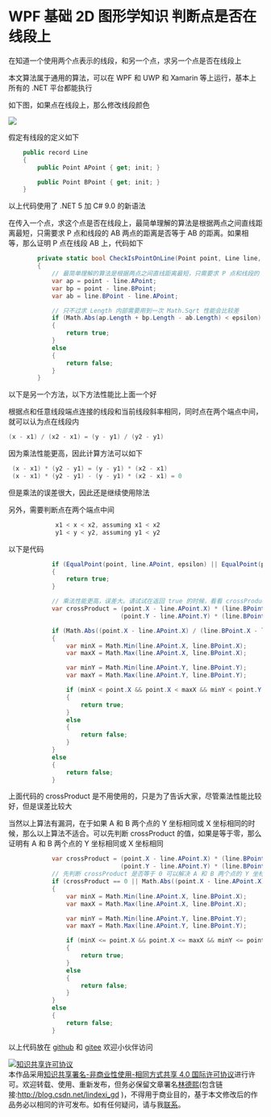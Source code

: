 
# WPF 基础 2D 图形学知识 判断点是否在线段上

在知道一个使用两个点表示的线段，和另一个点，求另一个点是否在线段上

<!--more-->


<!-- 发布 -->

本文算法属于通用的算法，可以在 WPF 和 UWP 和 Xamarin 等上运行，基本上所有的 .NET 平台都能执行

如下图，如果点在线段上，那么修改线段颜色

<!-- ![](image/WPF 基础 2D 图形学知识 判断点是否在线段上/WPF 基础 2D 图形学知识 判断点是否在线段上0.gif) -->

![](http://image.acmx.xyz/lindexi%2FWPF%2520%25E5%259F%25BA%25E7%25A1%2580%25202D%2520%25E5%259B%25BE%25E5%25BD%25A2%25E5%25AD%25A6%25E7%259F%25A5%25E8%25AF%2586%2520%25E5%2588%25A4%25E6%2596%25AD%25E7%2582%25B9%25E6%2598%25AF%25E5%2590%25A6%25E5%259C%25A8%25E7%25BA%25BF%25E6%25AE%25B5%25E4%25B8%258A0.gif)

假定有线段的定义如下

```csharp
    public record Line
    {
        public Point APoint { get; init; }

        public Point BPoint { get; init; }
    }
```

以上代码使用了 .NET 5 加 C# 9.0 的新语法

在传入一个点，求这个点是否在线段上，最简单理解的算法是根据两点之间直线距离最短，只需要求 P 点和线段的 AB 两点的距离是否等于 AB 的距离。如果相等，那么证明 P 点在线段 AB 上，代码如下

```csharp
        private static bool CheckIsPointOnLine(Point point, Line line, double epsilon = 0.1)
        {
            // 最简单理解的算法是根据两点之间直线距离最短，只需要求 P 点和线段的 AB 两点的距离是否等于 AB 的距离。如果相等，那么证明 P 点在线段 AB 上
            var ap = point - line.APoint;
            var bp = point - line.BPoint;
            var ab = line.BPoint - line.APoint;

            // 只不过求 Length 内部需要用到一次 Math.Sqrt 性能会比较差
            if (Math.Abs(ap.Length + bp.Length - ab.Length) < epsilon)
            {
                return true;
            }
            else
            {
                return false;
            }
        }
```

以下是另一个方法，以下方法性能比上面一个好

根据点和任意线段端点连接的线段和当前线段斜率相同，同时点在两个端点中间，就可以认为点在线段内

```csharp
(x - x1) / (x2 - x1) = (y - y1) / (y2 - y1)
```

因为乘法性能更高，因此计算方法可以如下

```csharp
 (x - x1) * (y2 - y1) = (y - y1) * (x2 - x1)
 (x - x1) * (y2 - y1) - (y - y1) * (x2 - x1) = 0
```

但是乘法的误差很大，因此还是继续使用除法

另外，需要判断点在两个端点中间

```csharp
             x1 < x < x2, assuming x1 < x2
             y1 < y < y2, assuming y1 < y2
```

以下是代码

```csharp
            if (EqualPoint(point, line.APoint, epsilon) || EqualPoint(point, line.BPoint, epsilon))
            {
                return true;
            }

            // 乘法性能更高，误差大。请试试在返回 true 的时候，看看 crossProduct 的值，可以发现这个值依然很大
            var crossProduct = (point.X - line.APoint.X) * (line.BPoint.Y - line.APoint.Y) -
                               (point.Y - line.APoint.Y) * (line.BPoint.X - line.APoint.X);

            if (Math.Abs((point.X - line.APoint.X) / (line.BPoint.X - line.APoint.X) - (point.Y - line.APoint.Y) / (line.BPoint.Y - line.APoint.Y)) < epsilon)
            {
                var minX = Math.Min(line.APoint.X, line.BPoint.X);
                var maxX = Math.Max(line.APoint.X, line.BPoint.X);

                var minY = Math.Min(line.APoint.Y, line.BPoint.Y);
                var maxY = Math.Max(line.APoint.Y, line.BPoint.Y);

                if (minX < point.X && point.X < maxX && minY < point.Y && point.Y < maxY)
                {
                    return true;
                }
                else
                {
                    return false;
                }
            }
            else
            {
                return false;
            }
```

上面代码的 crossProduct 是不用使用的，只是为了告诉大家，尽管乘法性能比较好，但是误差比较大

当然以上算法有漏洞，在于如果 A 和 B 两个点的 Y 坐标相同或 X 坐标相同的时候，那么以上算法不适合。可以先判断 crossProduct 的值，如果是等于零，那么证明有 A 和 B 两个点的 Y 坐标相同或 X 坐标相同

```csharp
            var crossProduct = (point.X - line.APoint.X) * (line.BPoint.Y - line.APoint.Y) -
                               (point.Y - line.APoint.Y) * (line.BPoint.X - line.APoint.X);
            // 先判断 crossProduct 是否等于 0 可以解决 A 和 B 两个点的 Y 坐标相同或 X 坐标相同的时候，使用除法的坑
            if (crossProduct == 0 || Math.Abs((point.X - line.APoint.X) / (line.BPoint.X - line.APoint.X) - (point.Y - line.APoint.Y) / (line.BPoint.Y - line.APoint.Y)) < epsilon)
            {
                var minX = Math.Min(line.APoint.X, line.BPoint.X);
                var maxX = Math.Max(line.APoint.X, line.BPoint.X);

                var minY = Math.Min(line.APoint.Y, line.BPoint.Y);
                var maxY = Math.Max(line.APoint.Y, line.BPoint.Y);

                if (minX <= point.X && point.X <= maxX && minY <= point.Y && point.Y <= maxY)
                {
                    return true;
                }
                else
                {
                    return false;
                }
            }
            else
            {
                return false;
            }
```

以上代码放在 [github](https://github.com/lindexi/lindexi_gd/tree/ed61e82f/WokayficeKegayurbu ) 和 [gitee](https://gitee.com/lindexi/lindexi_gd/tree/ed61e82f/WokayficeKegayurbu ) 欢迎小伙伴访问




<!-- 

This is my code which can run in WPF

```csharp

        private static bool CheckIsPointOnLine(Point point, Line line, double epsilon = 0.1)
        {
        	// Thank you Rob Agar
            // (x - x1) / (x2 - x1) = (y - y1) / (y2 - y1)
            // x1 < x < x2, assuming x1 < x2
            // y1 < y < y2, assuming y1 < y2

            if (EqualPoint(point, line.APoint, epsilon) || EqualPoint(point, line.BPoint, epsilon))
            {
                return true;
            }

            if (Math.Abs((point.X - line.APoint.X) / (line.BPoint.X - line.APoint.X) - (point.Y - line.APoint.Y) / (line.BPoint.Y - line.APoint.Y)) < epsilon)
            {
                var minX = Math.Min(line.APoint.X, line.BPoint.X);
                var maxX = Math.Max(line.APoint.X, line.BPoint.X);

                var minY = Math.Min(line.APoint.Y, line.BPoint.Y);
                var maxY = Math.Max(line.APoint.Y, line.BPoint.Y);

                if (minX < point.X && point.X < maxX && minY < point.Y && point.Y < maxY)
                {
                    return true;
                }
                else
                {
                    return false;
                }
            }
            else
            {
                return false;
            }
        }

        private static bool EqualPoint(Point a, Point b, double epsilon = 0.001)
        {
            return Math.Abs(a.X - b.X) < epsilon && Math.Abs(a.Y - b.Y) < epsilon;
        }

    public record Line
    {
        public Point APoint { get; init; }

        public Point BPoint { get; init; }
    }
```

My code is in [github](https://github.com/lindexi/lindexi_gd/tree/1995f3e6/WokayficeKegayurbu ) -->




<a rel="license" href="http://creativecommons.org/licenses/by-nc-sa/4.0/"><img alt="知识共享许可协议" style="border-width:0" src="https://licensebuttons.net/l/by-nc-sa/4.0/88x31.png" /></a><br />本作品采用<a rel="license" href="http://creativecommons.org/licenses/by-nc-sa/4.0/">知识共享署名-非商业性使用-相同方式共享 4.0 国际许可协议</a>进行许可。欢迎转载、使用、重新发布，但务必保留文章署名[林德熙](http://blog.csdn.net/lindexi_gd)(包含链接:http://blog.csdn.net/lindexi_gd )，不得用于商业目的，基于本文修改后的作品务必以相同的许可发布。如有任何疑问，请与我[联系](mailto:lindexi_gd@163.com)。
